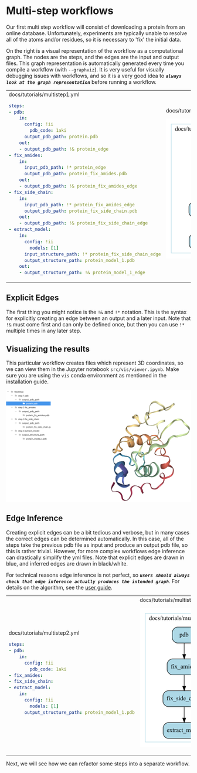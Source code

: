 # Multi-step workflows

Our first multi step workflow will consist of downloading a protein from an online database. Unfortunately, experiments are typically unable to resolve all of the atoms and/or residues, so it is necessary to 'fix' the initial data.

On the right is a visual representation of the workflow as a computational graph. The nodes are the steps, and the edges are the input and output files. This graph representation is automatically generated every time you compile a workflow (with `--graphviz`). It is very useful for visually debugging issues with workflows, and so it is a very good idea to ***`always look at the graph representation`*** before running a workflow.

<table>
<tr>
<td>
docs/tutorials/multistep1.yml

```yaml
steps:
- pdb:
    in:
      config: !ii
        pdb_code: 1aki
      output_pdb_path: protein.pdb
    out:
    - output_pdb_path: !& protein_edge
- fix_amides:
    in:
      input_pdb_path: !* protein_edge
      output_pdb_path: protein_fix_amides.pdb
    out:
    - output_pdb_path: !& protein_fix_amides_edge
- fix_side_chain:
    in:
      input_pdb_path: !* protein_fix_amides_edge
      output_pdb_path: protein_fix_side_chain.pdb
    out:
    - output_pdb_path: !& protein_fix_side_chain_edge
- extract_model:
    in:
      config: !ii
        models: [1]
      input_structure_path: !* protein_fix_side_chain_edge
      output_structure_path: protein_model_1.pdb
    out:
    - output_structure_path: !& protein_model_1_edge
```

</td>
<td>
docs/tutorials/multistep1.yml.gv.png

![Multistep](multistep1.yml.gv.png)

</td>
</tr>
</table>

## Explicit Edges

The first thing you might notice is the `!&` and `!*` notation. This is the syntax for explicitly creating an edge between an output and a later input. Note that `!&` must come first and can only be defined once, but then you can use `!*` multiple times in any later step.

## Visualizing the results

This particular workflow creates files which represent 3D coordinates, so we can view them in the Jupyter notebook `src/vis/viewer.ipynb`. Make sure you are using the `vis` conda environment as mentioned in the installation guide.

![Multistep](protein.png)

## Edge Inference

Creating explicit edges can be a bit tedious and verbose, but in many cases the correct edges can be determined automatically. In this case, all of the steps take the previous pdb file as input and produce an output pdb file, so this is rather trivial. However, for more complex workflows edge inference can drastically simplify the yml files. Note that explicit edges are drawn in blue, and inferred edges are drawn in black/white.

For technical reasons edge inference is not perfect, so ***`users should always check that edge inference actually produces the intended graph`***. For details on the algorithm, see the [user guide](../userguide.md/#edge-inference-algorithm).

<table>
<tr>
<td>
docs/tutorials/multistep2.yml

```yaml
steps:
- pdb:
    in:
      config: !ii
        pdb_code: 1aki
- fix_amides:
- fix_side_chain:
- extract_model:
    in:
      config: !ii
        models: [1]
      output_structure_path: protein_model_1.pdb
```

</td>
<td>
docs/tutorials/multistep2.yml.gv.png

![Multistep](multistep2.yml.gv.png)

</td>
</tr>
</table>

Next, we will see how we can refactor some steps into a separate workflow.